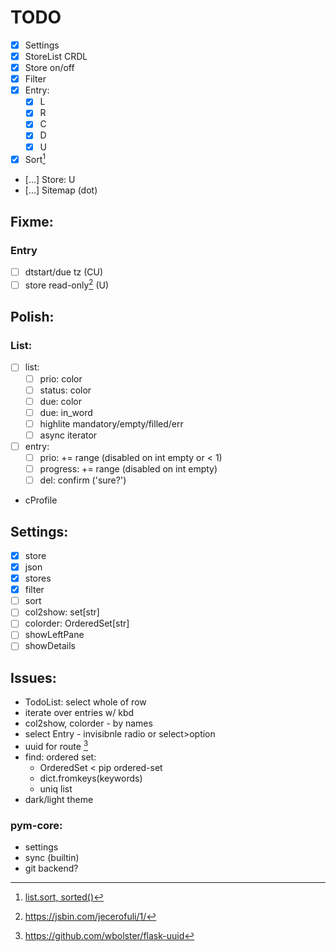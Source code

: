 # TODO

- [x] Settings
- [x] StoreList CRDL
- [x] Store on/off
- [x] Filter
- [x] Entry:
  - [x] L
  - [x] R
  - [x] C
  - [x] D
  - [x] U
- [x] Sort[^1]
- […] Store: U
- […] Sitemap (dot)

## Fixme:
### Entry
- [ ] dtstart/due tz (CU)
- [ ] store read-only[^2] (U)

## Polish:
### List:
- [ ] list:
  - [ ] prio: color
  - [ ] status: color
  - [ ] due: color
  - [ ] due: in_word
  - [ ] highlite mandatory/empty/filled/err
  - [ ] async iterator
- [ ] entry:
  - [ ] prio: += range (disabled on int empty or < 1)
  - [ ] progress: += range (disabled on int empty)
  - [ ] del: confirm ('sure?')
- cProfile

## Settings:
- [x] store
- [x] json
- [x] stores
- [x] filter
- [ ] sort
- [ ] col2show: set[str]
- [ ] colorder: OrderedSet[str]
- [ ] showLeftPane
- [ ] showDetails

## Issues:
- TodoList: select whole of row
- iterate over entries w/ kbd
- col2show, colorder - by names
- select Entry - invisibnle radio or select>option
- uuid for route [^3]
- find: ordered set:
  - OrderedSet < pip ordered-set
  - dict.fromkeys(keywords)
  - uniq list
- dark/light theme

### pym-core:
- settings
- sync (builtin)
- git backend?

[^1]: [list.sort, sorted()](https://docs.python.org/3/howto/sorting.html)
[^2]: https://jsbin.com/jecerofuli/1/
[^3]: https://github.com/wbolster/flask-uuid
